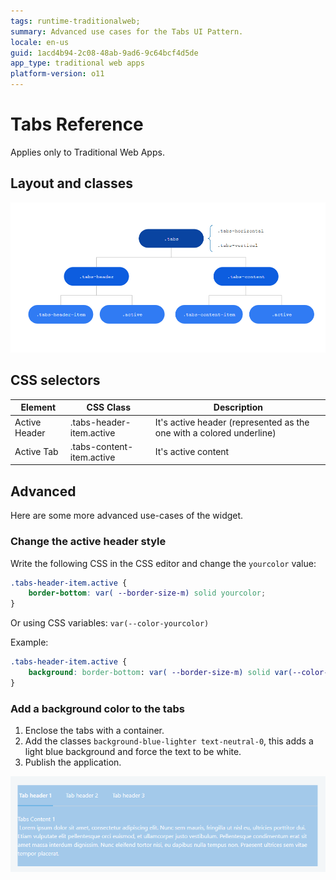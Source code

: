 ```yaml
---
tags: runtime-traditionalweb; 
summary: Advanced use cases for the Tabs UI Pattern.
locale: en-us
guid: 1acd4b94-2c08-48ab-9ad6-9c64bcf4d5de
app_type: traditional web apps
platform-version: o11
---
```


# Tabs Reference

<div class="info" markdown="1">

Applies only to Traditional Web Apps.

</div>

## Layout and classes

![](images/tabs-5-diag.png?width=750)

## CSS selectors

| **Element** |  **CSS Class** |  **Description**  |
| ---|---|---  
| Active Header |  .tabs-header-item.active |  It's active header (represented as the one with a colored underline)  |
| Active Tab  |  .tabs-content-item.active  |  It's active content  |
  
## Advanced

Here are some more advanced use-cases of the widget.

### Change the active header style

Write the following CSS in the CSS editor and change the `yourcolor` value:

```css
.tabs-header-item.active {
    border-bottom: var( --border-size-m) solid yourcolor;
}
```

Or using CSS variables: `var(--color-yourcolor)`

Example:

```css
.tabs-header-item.active {
    background: border-bottom: var( --border-size-m) solid var(--color-red)
}
```

### Add a background color to the tabs

1. Enclose the tabs with a container.
1. Add the classes `background-blue-lighter text-neutral-0`, this adds a light blue background and force the text to be white.
1. Publish the application.

![](images/tabs-6.png?width=750)
